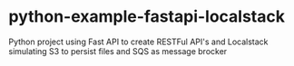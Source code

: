 # python-example-fastapi-localstack
Python project using Fast API to create RESTFul API's and Localstack simulating S3 to persist files and SQS as message brocker
